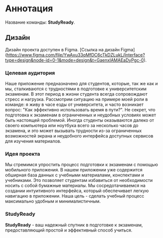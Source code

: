 # Аннотация
Название команды: **StudyReady**.
## Дизайн
Дизайн проекта доступен в Figma. [Ссылка на дизайн Figma] (https://www.figma.com/file/YwAxu33qMfDC6cTkDZLukL/Interface?type=design&node-id=0-1&mode=design&t=GaenxIAMAEaDyPgc-0).
### Целевая аудитория
Наше приложение предназначено для студентов, которые, так же как и мы, сталкиваются с трудностями в подготовке к университетским экзаменам. В этот период в жизни студента всегда сопровождают стресс и нагрузка. Рассмотрим ситуацию на примере моей роли в команде: я живу в часе езды от университета, и часто возникает вопрос: "Как эффективно использовать время в пути?". Не секрет, что подготовка к экзаменам в ограниченных и неудобных условиях может быть настоящей проблемой. Иногда студенты оказываются далеко от своего компьютера или ноутбука всего за несколько часов до экзамена, и это может вызывать трудности из-за ограниченных возможностей экрана и неудобного интерфейса доступных сервисов для изучения материалов.
### Идея проекта
Мы стремимся упростить процесс подготовки к экзаменам с помощью мобильного приложения. В нашем приложении уже содержится обширная база данных с учебными материалами, конспектами и учебниками. Это позволяет студентам избавиться от необходимости носить с собой бумажные материалы. Мы сосредотачиваемся на создании интуитивного интерфейса, который обеспечивает легкую навигацию в приложении. Наша цель - сделать учебный процесс максимально удобным и минималистичным.
### StudyReady
**StudyReady** - ваш надежный спутник в подготовке к экзаменам, предоставляющий простой и эффективный способ учиться.
